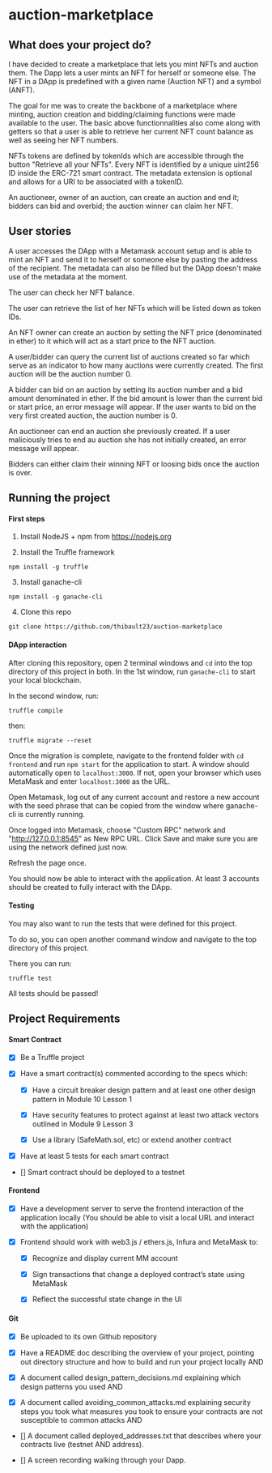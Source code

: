 # auction-marketplace

## What does your project do?

I have decided to create a marketplace that lets you mint NFTs and auction them. The Dapp lets a user mints an NFT for herself or someone else. The NFT in a DApp is predefined with a given name (Auction NFT) and a symbol (ANFT).

The goal for me was to create the backbone of a marketplace where minting, auction creation and bidding/claiming functions were made available to the user.
The basic above functionnalities also come along with getters so that a user is able to retrieve her current NFT count balance as well as seeing her NFT numbers.

NFTs tokens are defined by tokenIds which are accessible through the button "Retrieve all your NFTs". Every NFT is identified by a unique uint256 ID inside the ERC-721 smart contract. The metadata extension is optional and allows for a URI to be associated with a tokenID.

An auctioneer, owner of an auction, can create an auction and end it; bidders can bid and overbid; the auction winner can claim her NFT.

## User stories

A user accesses the DApp with a Metamask account setup and is able to mint an NFT and send it to herself or someone else by pasting the address of the recipient.
The metadata can also be filled but the DApp doesn't make use of the metadata at the moment.

The user can check her NFT balance.

The user can retrieve the list of her NFTs which will be listed down as token IDs.

An NFT owner can create an auction by setting the NFT price (denominated in ether) to it which will act as a start price to the NFT auction.

A user/bidder can query the current list of auctions created so far which serve as an indicator to how many auctions were currently created. The first auction will be the auction number 0.

A bidder can bid on an auction by setting its auction number and a bid amount denominated in ether. If the bid amount is lower than the current bid or start price, an error message will appear. If the user wants to bid on the very first created auction, the auction number is 0.

An auctioneer can end an auction she previously created. If a user maliciously tries to end au auction she has not initially created, an error message will appear.

Bidders can either claim their winning NFT or loosing bids once the auction is over.


## Running the project

#### First steps

1. Install NodeJS + npm from https://nodejs.org

2. Install the Truffle framework
```console
npm install -g truffle
```

3. Install ganache-cli
```console
npm install -g ganache-cli
```

4. Clone this repo
```console
git clone https://github.com/thibault23/auction-marketplace
```

#### DApp interaction

After cloning this repository, open 2 terminal windows and `cd` into the top directory of this project in both.
In the 1st window, run `ganache-cli` to start your local blockchain.

In the second window, run:

```console
truffle compile
```

then:

```console
truffle migrate --reset
```

Once the migration is complete, navigate to the frontend folder with `cd frontend` and run `npm start` for the application to start.
A window should automatically open to `localhost:3000`. If not, open your browser which uses MetaMask and enter `localhost:3000` as the URL.

Open Metamask, log out of any current account and restore a new account with the seed phrase that can be copied from the window where ganache-cli is currently running.

Once logged into Metamask, choose "Custom RPC" network and "http://127.0.0.1:8545" as New RPC URL. Click Save and make sure you are using the network defined just now.

Refresh the page once.

You should now be able to interact with the application. At least 3 accounts should be created to fully interact with the DApp.

#### Testing

You may also want to run the tests that were defined for this project.

To do so, you can open another command window and navigate to the top directory of this project.

There you can run:

```console
truffle test
```

All tests should be passed!

## Project Requirements

#### Smart Contract
- [x] Be a Truffle project

- [x] Have a smart contract(s) commented according to the specs which:

    - [x] Have a circuit breaker design pattern and at least one other design pattern in Module 10 Lesson 1

    - [x] Have security features to protect against at least two attack vectors outlined in Module 9 Lesson 3

    - [x] Use a library (SafeMath.sol, etc) or extend another contract

- [x] Have at least 5 tests for each smart contract

- [] Smart contract should be deployed to a testnet

#### Frontend
- [x] Have a development server to serve the frontend interaction of the application locally (You should be able to visit a local URL and interact with the application)

- [x] Frontend should work with web3.js / ethers.js, Infura and MetaMask to:

    - [x] Recognize and display current MM account

    - [x] Sign transactions that change a deployed contract’s state using MetaMask

    - [x] Reflect the successful state change in the UI


#### Git
- [x] Be uploaded to its own Github repository

- [x] Have a README doc describing the overview of your project, pointing out directory structure and how to build and run your project locally AND

- [x] A document called design_pattern_decisions.md explaining which design patterns you used AND

- [x] A document called avoiding_common_attacks.md explaining security steps you took what measures you took to ensure your contracts are not susceptible to common attacks AND

- [] A document called deployed_addresses.txt that describes where your contracts live (testnet AND address).

- [] A screen recording walking through your Dapp.
